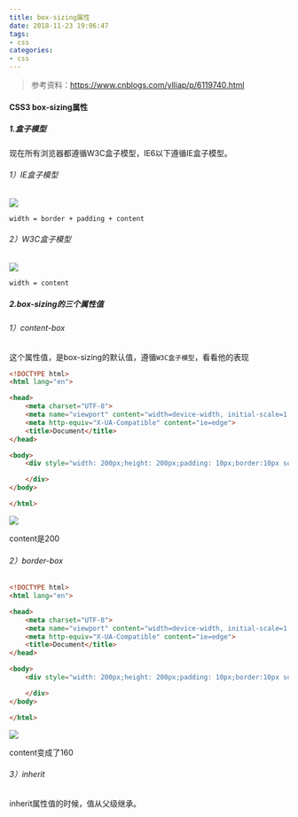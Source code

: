 ```yaml
---
title: box-sizing属性
date: 2018-11-23 19:06:47
tags: 
- css
categories: 
- css
---
```


> 参考资料：https://www.cnblogs.com/ylliap/p/6119740.html



#### CSS3 box-sizing属性

##### 1.盒子模型

现在所有浏览器都遵循W3C盒子模型，IE6以下遵循IE盒子模型。

###### 1）IE盒子模型

![](http://114.55.30.96/869623-20161130211301599-865892975.png)

`width = border + padding + content`



###### 2）W3C盒子模型

![](http://114.55.30.96/869623-20161130211303568-1731032408.png)

`width = content`



##### 2.box-sizing的三个属性值

###### 1）content-box

这个属性值，是box-sizing的默认值，遵循`W3C盒子模型`，看看他的表现

```html
<!DOCTYPE html>
<html lang="en">

<head>
    <meta charset="UTF-8">
    <meta name="viewport" content="width=device-width, initial-scale=1.0">
    <meta http-equiv="X-UA-Compatible" content="ie=edge">
    <title>Document</title>
</head>

<body>
    <div style="width: 200px;height: 200px;padding: 10px;border:10px solid blue;background: red">

    </div>
</body>

</html>
```

![](http://114.55.30.96/WX20181210-212255@2x.png)

content是200



###### 2）border-box

```html
<!DOCTYPE html>
<html lang="en">

<head>
    <meta charset="UTF-8">
    <meta name="viewport" content="width=device-width, initial-scale=1.0">
    <meta http-equiv="X-UA-Compatible" content="ie=edge">
    <title>Document</title>
</head>

<body>
    <div style="width: 200px;height: 200px;padding: 10px;border:10px solid blue;background: red;box-sizing: border-box">

    </div>
</body>

</html>
```

![](http://114.55.30.96/WX20181210-223259@2x.png)

content变成了160



###### 3）inherit

inherit属性值的时候，值从父级继承。





